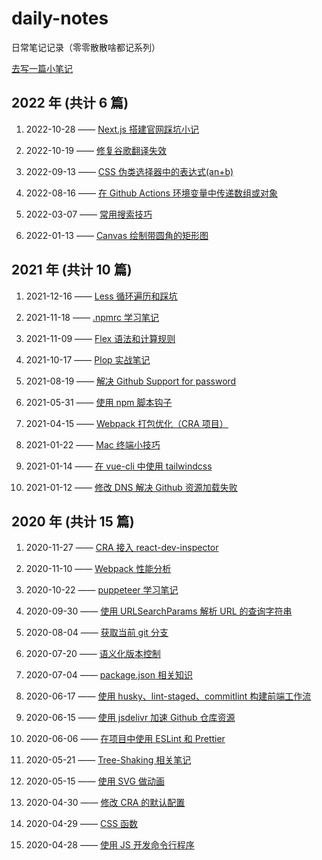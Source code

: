 # daily-notes

日常笔记记录（零零散散啥都记系列）

[去写一篇小笔记](https://github.com/maomao1996/daily-notes/issues/new)



## 2022 年 (共计 6 篇)

1. 2022-10-28 —— [Next.js 搭建官网踩坑小记](https://github.com/maomao1996/daily-notes/issues/31)

2. 2022-10-19 —— [修复谷歌翻译失效](https://github.com/maomao1996/daily-notes/issues/30)

3. 2022-09-13 —— [CSS 伪类选择器中的表达式(an+b)](https://github.com/maomao1996/daily-notes/issues/29)

4. 2022-08-16 —— [在 Github Actions 环境变量中传递数组或对象](https://github.com/maomao1996/daily-notes/issues/28)

5. 2022-03-07 —— [常用搜索技巧](https://github.com/maomao1996/daily-notes/issues/27)

6. 2022-01-13 —— [Canvas 绘制带圆角的矩形图](https://github.com/maomao1996/daily-notes/issues/26)

## 2021 年 (共计 10 篇)

1. 2021-12-16 —— [Less 循环遍历和踩坑](https://github.com/maomao1996/daily-notes/issues/25)

2. 2021-11-18 —— [.npmrc 学习笔记](https://github.com/maomao1996/daily-notes/issues/24)

3. 2021-11-09 —— [Flex 语法和计算规则](https://github.com/maomao1996/daily-notes/issues/23)

4. 2021-10-17 —— [Plop 实战笔记](https://github.com/maomao1996/daily-notes/issues/22)

5. 2021-08-19 —— [解决 Github Support for password](https://github.com/maomao1996/daily-notes/issues/21)

6. 2021-05-31 —— [使用 npm 脚本钩子](https://github.com/maomao1996/daily-notes/issues/20)

7. 2021-04-15 —— [Webpack 打包优化（CRA 项目）](https://github.com/maomao1996/daily-notes/issues/19)

8. 2021-01-22 —— [Mac 终端小技巧](https://github.com/maomao1996/daily-notes/issues/18)

9. 2021-01-14 —— [在 vue-cli 中使用 tailwindcss](https://github.com/maomao1996/daily-notes/issues/17)

10. 2021-01-12 —— [修改 DNS 解决 Github 资源加载失败](https://github.com/maomao1996/daily-notes/issues/16)

## 2020 年 (共计 15 篇)

1. 2020-11-27 —— [CRA 接入 react-dev-inspector](https://github.com/maomao1996/daily-notes/issues/15)

2. 2020-11-10 —— [Webpack 性能分析](https://github.com/maomao1996/daily-notes/issues/14)

3. 2020-10-22 —— [puppeteer 学习笔记](https://github.com/maomao1996/daily-notes/issues/13)

4. 2020-09-30 —— [使用 URLSearchParams 解析 URL 的查询字符串](https://github.com/maomao1996/daily-notes/issues/12)

5. 2020-08-04 —— [获取当前 git 分支](https://github.com/maomao1996/daily-notes/issues/11)

6. 2020-07-20 —— [语义化版本控制](https://github.com/maomao1996/daily-notes/issues/10)

7. 2020-07-04 —— [package.json 相关知识](https://github.com/maomao1996/daily-notes/issues/9)

8. 2020-06-17 —— [使用 husky、lint-staged、commitlint 构建前端工作流](https://github.com/maomao1996/daily-notes/issues/8)

9. 2020-06-15 —— [使用 jsdelivr 加速 Github 仓库资源](https://github.com/maomao1996/daily-notes/issues/7)

10. 2020-06-06 —— [在项目中使用 ESLint 和 Prettier](https://github.com/maomao1996/daily-notes/issues/6)

11. 2020-05-21 —— [Tree-Shaking 相关笔记](https://github.com/maomao1996/daily-notes/issues/5)

12. 2020-05-15 —— [使用 SVG 做动画](https://github.com/maomao1996/daily-notes/issues/4)

13. 2020-04-30 —— [修改 CRA 的默认配置](https://github.com/maomao1996/daily-notes/issues/3)

14. 2020-04-29 —— [CSS 函数](https://github.com/maomao1996/daily-notes/issues/2)

15. 2020-04-28 —— [使用 JS 开发命令行程序](https://github.com/maomao1996/daily-notes/issues/1)
